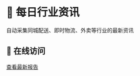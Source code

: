 # 📰 每日行业资讯

自动采集同城配送、即时物流、外卖等行业的最新资讯

## 🔗 在线访问

[查看最新报告](https://xiguabuliang.github.io/daily-news/latest.html)
